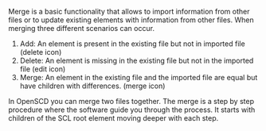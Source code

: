 Merge is a basic functionality that allows to import information from other files or to update existing elements with information from other files. When merging three different scenarios can occur.

1. Add: An element is present in the existing file but not in imported file (delete icon)
2. Delete: An element is missing in the existing file but not in the imported file (edit icon)
3. Merge: An element in the existing file and the imported file are equal but have children with differences. (merge icon)

In OpenSCD you can merge two files together. The merge is a step by step procedure where the software guide you through the process. It starts with children of the SCL root element moving deeper with each step. 
 